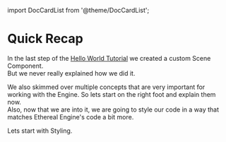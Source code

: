 import DocCardList from '@theme/DocCardList';

# Quick Recap
In the last step of the [Hello World Tutorial](/developer/typescript/gettingStarted/hello/component#create) we created a custom Scene Component.  
But we never really explained how we did it.

We also skimmed over multiple concepts that are very important for working with the Engine. So lets start on the right foot and explain them now.  
Also, now that we are into it, we are going to style our code in a way that matches Ethereal Engine's code a bit more.  

Lets start with Styling.  
<DocCardList />

